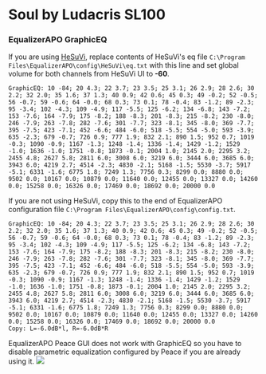 # Soul by Ludacris SL100
### EqualizerAPO GraphicEQ
If you are using [HeSuVi](https://sourceforge.net/projects/hesuvi/), replace contents of HeSuVi's eq file `C:\Program Files\EqualizerAPO\config\HeSuVi\eq.txt` with this line and set global volume for both channels from HeSuVi UI to **-60**.
```
GraphicEQ: 10 -84; 20 4.3; 22 3.7; 23 3.5; 25 3.1; 26 2.9; 28 2.6; 30 2.2; 32 2.0; 35 1.6; 37 1.3; 40 0.9; 42 0.6; 45 0.3; 49 -0.2; 52 -0.5; 56 -0.7; 59 -0.6; 64 -0.0; 68 0.3; 73 0.1; 78 -0.4; 83 -1.2; 89 -2.3; 95 -3.4; 102 -4.3; 109 -4.9; 117 -5.5; 125 -6.2; 134 -6.8; 143 -7.2; 153 -7.6; 164 -7.9; 175 -8.2; 188 -8.3; 201 -8.3; 215 -8.2; 230 -8.0; 246 -7.9; 263 -7.8; 282 -7.6; 301 -7.7; 323 -8.1; 345 -8.0; 369 -7.7; 395 -7.5; 423 -7.1; 452 -6.6; 484 -6.0; 518 -5.5; 554 -5.0; 593 -3.9; 635 -2.3; 679 -0.7; 726 0.9; 777 1.9; 832 2.1; 890 1.5; 952 0.7; 1019 -0.3; 1090 -0.9; 1167 -1.3; 1248 -1.4; 1336 -1.4; 1429 -1.2; 1529 -1.0; 1636 -1.0; 1751 -0.8; 1873 -0.1; 2004 1.0; 2145 2.0; 2295 3.2; 2455 4.8; 2627 5.8; 2811 6.0; 3008 6.0; 3219 6.0; 3444 6.0; 3685 6.0; 3943 6.0; 4219 2.7; 4514 -2.3; 4830 -2.1; 5168 -1.5; 5530 -3.7; 5917 -5.1; 6331 -1.6; 6775 1.8; 7249 1.3; 7756 0.3; 8299 0.0; 8880 0.0; 9502 0.0; 10167 0.0; 10879 0.0; 11640 0.0; 12455 0.0; 13327 0.0; 14260 0.0; 15258 0.0; 16326 0.0; 17469 0.0; 18692 0.0; 20000 0.0
```
If you are not using HeSuVi, copy this to the end of EqualizerAPO configuration file `C:\Program Files\EqualizerAPO\config\config.txt`.
```
GraphicEQ: 10 -84; 20 4.3; 22 3.7; 23 3.5; 25 3.1; 26 2.9; 28 2.6; 30 2.2; 32 2.0; 35 1.6; 37 1.3; 40 0.9; 42 0.6; 45 0.3; 49 -0.2; 52 -0.5; 56 -0.7; 59 -0.6; 64 -0.0; 68 0.3; 73 0.1; 78 -0.4; 83 -1.2; 89 -2.3; 95 -3.4; 102 -4.3; 109 -4.9; 117 -5.5; 125 -6.2; 134 -6.8; 143 -7.2; 153 -7.6; 164 -7.9; 175 -8.2; 188 -8.3; 201 -8.3; 215 -8.2; 230 -8.0; 246 -7.9; 263 -7.8; 282 -7.6; 301 -7.7; 323 -8.1; 345 -8.0; 369 -7.7; 395 -7.5; 423 -7.1; 452 -6.6; 484 -6.0; 518 -5.5; 554 -5.0; 593 -3.9; 635 -2.3; 679 -0.7; 726 0.9; 777 1.9; 832 2.1; 890 1.5; 952 0.7; 1019 -0.3; 1090 -0.9; 1167 -1.3; 1248 -1.4; 1336 -1.4; 1429 -1.2; 1529 -1.0; 1636 -1.0; 1751 -0.8; 1873 -0.1; 2004 1.0; 2145 2.0; 2295 3.2; 2455 4.8; 2627 5.8; 2811 6.0; 3008 6.0; 3219 6.0; 3444 6.0; 3685 6.0; 3943 6.0; 4219 2.7; 4514 -2.3; 4830 -2.1; 5168 -1.5; 5530 -3.7; 5917 -5.1; 6331 -1.6; 6775 1.8; 7249 1.3; 7756 0.3; 8299 0.0; 8880 0.0; 9502 0.0; 10167 0.0; 10879 0.0; 11640 0.0; 12455 0.0; 13327 0.0; 14260 0.0; 15258 0.0; 16326 0.0; 17469 0.0; 18692 0.0; 20000 0.0
Copy: L=-6.0dB*l, R=-6.0dB*R
```
EqualizerAPO Peace GUI does not work with GraphicEQ so you have to disable parametric equalization configured by Peace if you are already using it.
![](https://raw.githubusercontent.com/jaakkopasanen/AutoEq/master/results/Sonoma%20Model%20One/innerfidelity/onear/Soul%20by%20Ludacris%20SL100/Soul%20by%20Ludacris%20SL100.png)
